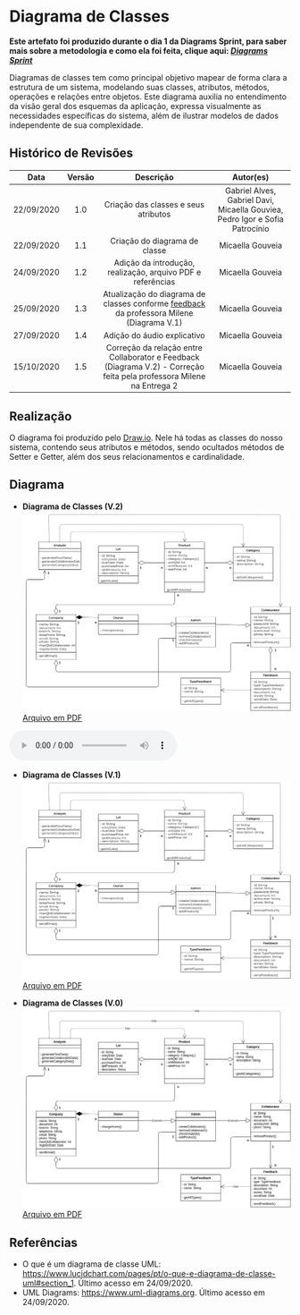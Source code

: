 # Diagrama de Classes
**Este artefato foi produzido durante o dia 1 da Diagrams Sprint, para saber mais sobre a metodologia e como ela foi feita, clique aqui: _[Diagrams Sprint](Modeling/Diagrams/Diagrams.md)_**

Diagramas de classes tem como principal objetivo mapear de forma clara a estrutura de um sistema, modelando suas classes, atributos, métodos, operações e relações entre objetos. Este diagrama auxilia no entendimento da visão geral dos esquemas da aplicação, expressa visualmente as necessidades específicas do sistema, além de ilustrar modelos de dados independente de sua complexidade.

## Histórico de Revisões
| Data | Versão | Descrição | Autor(es) |
|:----:|:------:|:---------:|:---------:|
| 22/09/2020 | 1.0 | Criação das classes e seus atributos | Gabriel Alves, Gabriel Davi, Micaella Gouviea, Pedro Igor e Sofia Patrocínio |
| 22/09/2020 | 1.1 | Criação do diagrama de classe | Micaella Gouveia |
| 24/09/2020 | 1.2 | Adição da introdução, realização, arquivo PDF e referências | Micaella Gouveia |
| 25/09/2020 | 1.3 | Atualização do diagrama de classes conforme [feedback](Modeling/verbo?id=feedback) da professora Milene (Diagrama V.1) | Micaella Gouveia |
| 27/09/2020 | 1.4 | Adição do áudio explicativo | Micaella Gouveia |
| 15/10/2020 | 1.5 | Correção da relação entre Collaborator e Feedback (Diagrama V.2) - Correção feita pela professora Milene na Entrega 2 | Micaella Gouveia |

## Realização
O diagrama foi produzido pelo [Draw.io](https://app.diagrams.net/). Nele há todas as classes do nosso sistema, contendo seus atributos e métodos, sendo ocultados métodos de Setter e Getter, além dos seus relacionamentos e cardinalidade.
## Diagrama

* **Diagrama de Classes (V.2)**
![diagramaClasse](../../assets/diagramas/DiagramaClassesV2.png)
<a href="https://unbarqdsw.github.io/2020.1_G12_Stock/assets/pdf/diagramas/DiagramaClassesV2.pdf">Arquivo em PDF</a>
<audio controls>
  <source src="https://unbarqdsw.github.io/2020.1_G12_Stock/assets/audios/diagramas/DiagramaClasse.m4a" type="audio/mpeg">
</audio>

* **Diagrama de Classes (V.1)**
![diagramaClasse](../../assets/diagramas/DiagramaClassesV1.png)
<a href="https://unbarqdsw.github.io/2020.1_G12_Stock/assets/pdf/diagramas/DiagramaClassesV1.pdf">Arquivo em PDF</a>


* **Diagrama de Classes (V.0)**
![diagramaClasse](../../assets/diagramas/DiagramaClassesV0.png)
<a href="https://unbarqdsw.github.io/2020.1_G12_Stock/assets/pdf/diagramas/DiagramaClassesV0.pdf">Arquivo em PDF</a>

## Referências
* O que é um diagrama de classe UML: <https://www.lucidchart.com/pages/pt/o-que-e-diagrama-de-classe-uml#section_1>. Último acesso em 24/09/2020.
* UML Diagrams: <https://www.uml-diagrams.org>. Último acesso em 24/09/2020.
